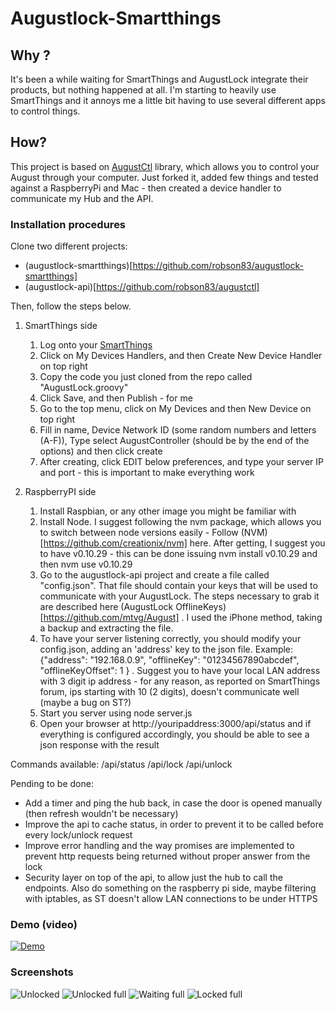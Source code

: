 # Augustlock-Smartthings

## Why ?
It's been a while waiting for SmartThings and AugustLock integrate their products, but nothing happened at all. I'm starting to heavily use SmartThings and it annoys me a little bit having to use several different apps to control things.

## How?
This project is based on [AugustCtl](https://github.com/sretlawd/augustctl) library, which allows you to control your August through your computer. Just forked it, added few things and tested against a RaspberryPi and Mac - then created a device handler to communicate my Hub and the API.

### Installation procedures

Clone two different projects:
* (augustlock-smartthings)[https://github.com/robson83/augustlock-smartthings]
* (augustlock-api)[https://github.com/robson83/augustctl]

Then, follow the steps below.

1. SmartThings side
   1. Log onto your [SmartThings](https://graph.api.smartthings.com/)
   2. Click on My Devices Handlers, and then Create New Device Handler on top right
   3. Copy the code you just cloned from the repo called "AugustLock.groovy" 
   4. Click Save, and then Publish - for me
   5. Go to the top menu, click on My Devices and then New Device on top right
   6. Fill in name, Device Network ID (some random numbers and letters (A-F)), Type select AugustController (should be by the end of the options) and then click create
   7. After creating, click EDIT below preferences, and type your server IP and port - this is important to make everything work

2. RaspberryPI side
   1. Install Raspbian, or any other image you might be familiar with
   2. Install Node. I suggest following the nvm package, which allows you to switch between node versions easily - Follow (NVM)[https://github.com/creationix/nvm] here. After getting, I suggest you to have v0.10.29 - this can be done issuing nvm install v0.10.29 and then nvm use v0.10.29
   3. Go to the augustlock-api project and create a file called "config.json". That file should contain your keys that will be used to communicate with your AugustLock. The steps necessary to grab it are described here (AugustLock OfflineKeys)[https://github.com/mtvg/August] . I used the iPhone method, taking a backup and extracting the file.
   4. To have your server listening correctly, you should modify your config.json, adding an 'address' key to the json file. Example: {"address": "192.168.0.9", "offlineKey": "01234567890abcdef", "offlineKeyOffset": 1 } . Suggest you to have your local LAN address with 3 digit ip address - for any reason, as reported on SmartThings forum, ips starting with 10 (2 digits), doesn't communicate well (maybe a bug on ST?)
   5. Start you server using node server.js
   6. Open your browser at http://youripaddress:3000/api/status and if everything is configured accordingly, you should be able to see a json response with the result

Commands available:
/api/status
/api/lock
/api/unlock

Pending to be done:
* Add a timer and ping the hub back, in case the door is opened manually (then refresh wouldn't be necessary)
* Improve the api to cache status, in order to prevent it to be called before every lock/unlock request
* Improve error handling and the way promises are implemented to prevent http requests being returned without proper answer from the lock
* Security layer on top of the api, to allow just the hub to call the endpoints. Also do something on the raspberry pi side, maybe filtering with iptables, as ST doesn't allow LAN connections to be under HTTPS

### Demo (video)

[![Demo](http://img.youtube.com/vi/ALVF3cudANw/0.jpg)](http://www.youtube.com/watch?v=ALVF3cudANw)

### Screenshots

![Unlocked](https://github.com/robson83/augustlock-smartthings/blob/7f755fd099ac530076051c4b265f7e4d99b5d6be/thumb_IMG_8507_1024.jpg "Unlocked")
![Unlocked full](https://github.com/robson83/augustlock-smartthings/blob/7f755fd099ac530076051c4b265f7e4d99b5d6be/thumb_IMG_8508_1024.jpg "Unlocked full")
![Waiting full](https://github.com/robson83/augustlock-smartthings/blob/7f755fd099ac530076051c4b265f7e4d99b5d6be/thumb_IMG_8509_1024.jpg "Waiting full")
![Locked full](https://github.com/robson83/augustlock-smartthings/blob/7f755fd099ac530076051c4b265f7e4d99b5d6be/thumb_IMG_8510_1024.jpg "Locked full")
